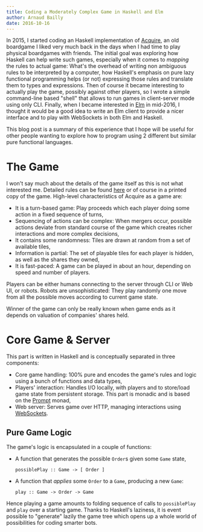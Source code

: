 ```yaml
---
title: Coding a Moderately Complex Game in Haskell and Elm
author: Arnaud Bailly 
date: 2016-10-16
---
```


In 2015, I started coding an Haskell implementation of [Acquire](), an old boardgame I liked very much back in the days when I had time to play physical boardgames with friends. The initial goal was exploring how Haskell can help write such games, especially when it comes to *mapping*  the rules to actual game: What's the overhead of writing non ambiguous rules to be interpreted by a computer, how Haskell's emphasis on pure lazy functional programming helps (or not) expressing those rules and translate them to types and expressions. Then of course it became interesting to actually play the game, possibly against other players, so I wrote a simple command-line based "shell" that allows to run games in client-server mode using only CLI. Finally, when I became interested in [Elm](http://elm-lang.org) in mid-2016, I thought it would be a good idea to write an Elm client to provide a nicer interface and to play with WebSockets in both Elm and Haskell. 

This blog post is a summary of this experience that I hope will be useful for other people wanting to explore how to program using 2 different but similar pure functional languages. 

# The Game

I won't say much about the details of the game itself as this is not what interested me. Detailed rules can be found [here](http://www.webnoir.com/bob/sid/acquire.htm) or of course in a printed copy of the game. High-level  characteristics of Acquire as a game are:

* It is a turn-based game: Play proceeds which each player doing some action in a fixed sequence of turns,
* Sequencing of actions can be complex: When mergers occur, possible actions deviate from standard course of the game which creates richer interactions and more complex decisions,
* It contains some randomness: Tiles are drawn at random from a set of available tiles,
* Information is partial: The set of playable tiles for each player is hidden, as well as the shares they owned,
* It is fast-paced: A game can be played in about an hour, depending on speed and number of players.

Players can be either humans connecting to the server through CLI or Web UI, or robots. Robots are unsophisticated: They play randomly one move from all the possible moves according to current game state.

Winner of the game can only be really known when game ends as it depends on valuation of companies' shares held.

# Core Game & Server

This part is written in Haskell and is conceptually separated in three components: 

* Core game handling: 100% pure and encodes the game's rules and logic using a bunch of functions and data types,
* Players' interaction: Handles I/O locally, with players and to store/load game state from persistent storage. This part is monadic and is based on the [Prompt](http://joeysmandatory.blogspot.com/2012/06/explaining-prompt-monad-with-simpler.html) monad,
* Web server: Serves game over HTTP, managing interactions using [WebSockets](https://developer.mozilla.org/en-US/docs/Web/API/WebSockets_API).

## Pure Game Logic

The game's logic is encapsulated in a couple of functions: 

* A function that generates the possible `Order`s given some `Game` state,

    ```.haskell
    possiblePlay :: Game -> [ Order ]
    ```
    
* A function that *applies* some `Order` to a `Game`, producing a new `Game`:

    ```.haskell
    play :: Game -> Order -> Game
    ```
    
Hence playing a game amounts to folding sequence of calls to `possiblePlay` and `play` over a starting game. Thanks to Haskell's laziness, it is event possible to "generate" lazily the game tree which opens up a whole world of possibilities for coding smarter bots.


